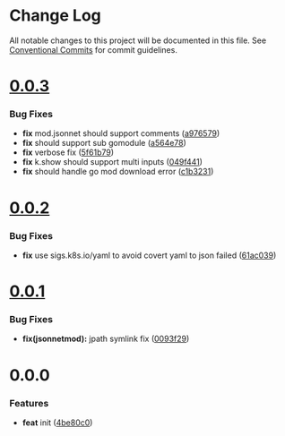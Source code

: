 # Change Log

All notable changes to this project will be documented in this file.
See [Conventional Commits](https://conventionalcommits.org) for commit guidelines.



# [0.0.3](https://github.com/octohelm/jsonnetmod/compare/v0.0.2...v0.0.3)

### Bug Fixes

* **fix** mod.jsonnet should support comments ([a976579](https://github.com/octohelm/jsonnetmod/commit/a976579ba9eedfd898dd87e93fc4a523e5b9768c))
* **fix** should support sub gomodule ([a564e78](https://github.com/octohelm/jsonnetmod/commit/a564e785fbc882b7223d7c778c9f1b3c9acc2fb6))
* **fix** verbose fix ([5f61b79](https://github.com/octohelm/jsonnetmod/commit/5f61b79d25325cd80e94d8c27b58067ce9ebd91c))
* **fix** k.show should support multi inputs ([049f441](https://github.com/octohelm/jsonnetmod/commit/049f441f0cbfed1b1a2bdf90b64eabf0ddd10b6f))
* **fix** should handle go mod download error ([c1b3231](https://github.com/octohelm/jsonnetmod/commit/c1b3231f2188362317eeb45976eab181e252a60f))



# [0.0.2](https://github.com/octohelm/jsonnetmod/compare/v0.0.1...v0.0.2)

### Bug Fixes

* **fix** use sigs.k8s.io/yaml to avoid covert yaml to json failed ([61ac039](https://github.com/octohelm/jsonnetmod/commit/61ac039e3cb47f934e5f30a0ee7ffba182670279))



# [0.0.1](https://github.com/octohelm/jsonnetmod/compare/v0.0.0...v0.0.1)

### Bug Fixes

* **fix(jsonnetmod):** jpath symlink fix ([0093f29](https://github.com/octohelm/jsonnetmod/commit/0093f290b124d07d0d59ae655d5144e49301e63a))



# 0.0.0

### Features

* **feat** init ([4be80c0](https://github.com/octohelm/jsonnetmod/commit/4be80c0b553fa9ce456f1e5b6ee04f765548bff8))
